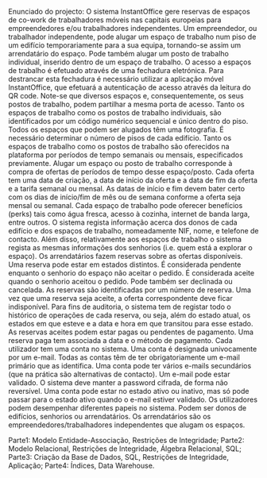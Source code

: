 Enunciado do projecto:
O sistema InstantOffice gere reservas de espaços de co-work de trabalhadores móveis nas capitais europeias para empreendedores e/ou trabalhadores independentes.
Um empreendedor, ou trabalhador independente, pode alugar um espaço de trabalho num piso de um edifício temporariamente para a sua equipa, tornando-se assim um arrendatário do espaço. Pode também alugar um posto de trabalho individual, inserido dentro de um espaço de trabalho. O acesso a espaços de trabalho é efetuado através de uma fechadura eletrónica.
Para destrancar esta fechadura é necessário utilizar a aplicação móvel InstantOffice, que efetuará a autenticação de acesso através da leitura do QR code. Note-se que diversos espaços e, consequentemente, os seus postos de trabalho, podem partilhar a mesma porta de acesso.
Tanto os espaços de trabalho como os postos de trabalho individuais, são identificados por um código numérico sequencial e único dentro do piso. Todos os espaços que podem ser alugados têm uma fotografia. É necessário determinar o número de pisos de cada edifício.
Tanto os espaços de trabalho como os postos de trabalho são oferecidos na plataforma por períodos de tempo semanais ou mensais, especificados previamente. Alugar um espaço ou posto de trabalho corresponde à compra de ofertas de períodos de tempo desse espaço/posto.
Cada oferta tem uma data de criação, a data de início da oferta e a data de fim da oferta e a tarifa semanal ou mensal. As datas de início e fim devem bater certo com os dias de início/fim de mês ou de semana conforme a oferta seja mensal ou semanal.
Cada espaço de trabalho pode oferecer benefícios (perks) tais como água fresca, acesso à cozinha, internet de banda larga, entre outros.
O sistema regista informação acerca dos donos de cada edifício e dos espaços de trabalho, nomeadamente NIF, nome, e telefone de contacto. Além disso, relativamente aos espaços de trabalho o sistema regista as mesmas informações dos senhorios (i.e. quem está a explorar o espaço).
Os arrendatários fazem reservas sobre as ofertas disponíveis. Uma reserva pode estar em estados distintos. É considerada pendente enquanto o senhorio do espaço não aceitar o pedido. É considerada aceite quando o senhorio aceitou o pedido. Pode também ser declinada ou cancelada. As reservas são identificadas por um número de reserva.
Uma vez que uma reserva seja aceite, a oferta correspondente deve ficar indisponível. Para fins de auditoria, o sistema tem de registar todo o histórico de operações de cada reserva, ou seja, além do estado atual, os estados em que esteve e a data e hora em que transitou para esse estado.
As reservas aceites podem estar pagas ou pendentes de pagamento. Uma reserva paga tem associada a data e o método de pagamento.
Cada utilizador tem uma conta no sistema. Uma conta é designada univocamente por um e-mail. Todas as contas têm de ter obrigatoriamente um e-mail primário que as identifica. Uma conta pode ter vários e-mails secundários (que na prática são alternativas de contacto). Um e-mail pode estar validado. O sistema deve manter a password cifrada, de forma não reversível.
Uma conta pode estar no estado ativo ou inativo, mas só pode passar para o estado ativo quando o e-mail estiver validado.
Os utilizadores podem desempenhar diferentes papeis no sistema. Podem ser donos de edifícios, senhorios ou arrendatários. Os arrendatários são os empreendedores/trabalhadores independentes que alugam os espaços.


Parte1: Modelo Entidade-Associação, Restrições de Integridade;
Parte2: Modelo Relacional, Restrições de Integridade, Álgebra Relacional, SQL;
Parte3: Criação da Base de Dados, SQL, Restrições de Integridade, Aplicação;
Parte4: Índices, Data Warehouse.